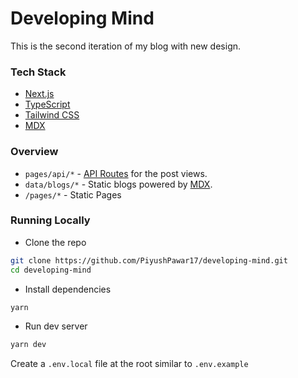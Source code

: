 # Developing Mind

This is the second iteration of my blog with new design.

### Tech Stack

-   [Next.js](https://nextjs.org/)
-   [TypeScript](https://www.typescriptlang.org/)
-   [Tailwind CSS](https://tailwindcss.com/)
-   [MDX](https://github.com/mdx-js/mdx)

### Overview

-   `pages/api/*` - [API Routes](https://nextjs.org/docs/api-routes/introduction) for the post views.
-   `data/blogs/*` - Static blogs powered by [MDX](https://github.com/mdx-js/mdx).
-   `/pages/*` - Static Pages

### Running Locally

-   Clone the repo

```sh
git clone https://github.com/PiyushPawar17/developing-mind.git
cd developing-mind
```

-   Install dependencies

```sh
yarn
```

-   Run dev server

```sh
yarn dev
```

Create a `.env.local` file at the root similar to `.env.example`

